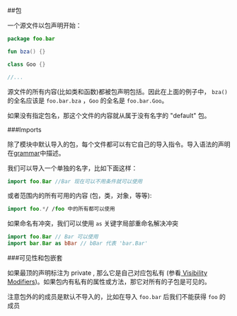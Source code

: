 ##包

一个源文件以包声明开始：

```kotlin
package foo.bar

fun bza() {}

class Goo {}

//...
```

源文件的所有内容(比如类和函数)都被包声明包括。因此在上面的例子中， `bza() ` 的全名应该是 `foo.bar.bza` ，`Goo` 的全名是 `foo.bar.Goo`。

如果没有指定包名，那这个文件的内容就从属于没有名字的 "default" 包。

###Imports

除了模块中默认导入的包，每个文件都可以有它自己的导入指令。导入语法的声明在[grammar](http://kotlinlang.org/docs/reference/grammar.html#imports)中描述。

我们可以导入一个单独的名字，比如下面这样：

```kotlin
import foo.Bar //Bar 现在可以不用条件就可以使用
```

或者范围内的所有可用的内容 (包，类，对象，等等):

```kotlin
import foo.*/ /foo 中的所有都可以使用
```

如果命名有冲突，我们可以使用 `as` 关键字局部重命名解决冲突

```kotlin
import foo.Bar // Bar 可以使用
import bar.Bar as bBar // bBar 代表 'bar.Bar'
```

###可见性和包嵌套

如果最顶的声明标注为 private , 那么它是自己对应包私有 (参看[ Visibility Modifiers](http://kotlinlang.org/docs/reference/visibility-modifiers.html))。如果包内有私有的属性或方法，那它对所有的子包是可见的。

注意包外的的成员是默认不导入的，比如在导入 `foo.bar` 后我们不能获得 `foo` 的成员
